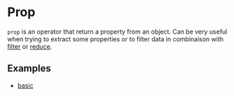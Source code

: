 # Prop

`prop` is an operator that return a property from an object. Can be very useful when trying to extract some properties or to filter data in combinaison with [filter](../../operators/filter/index.md) or [reduce](../../operators/reduce/index.md).

## Examples

- [basic](basic.md)
